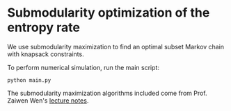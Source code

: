 # Submodularity optimization of the entropy rate

We use submodularity maximization to find an optimal subset Markov chain with knapsack constraints.

To perform numerical simulation, run the main script:
```
python main.py
```


The submodularity maximization algorithms included come from Prof. Zaiwen Wen's [lecture notes](http://faculty.bicmr.pku.edu.cn/~wenzw/bigdata/lect-submodular.pdf).